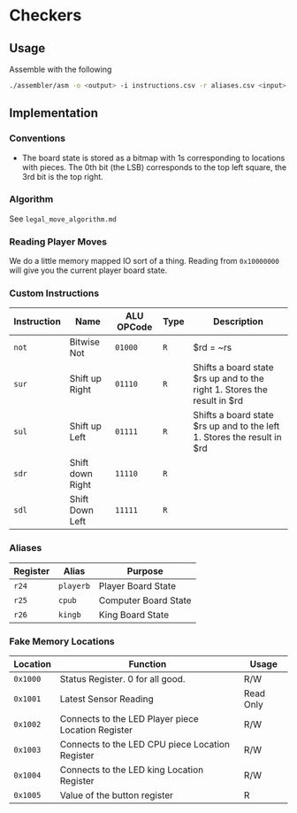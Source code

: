 # Checkers

## Usage

Assemble with the following

```sh
./assembler/asm -o <output> -i instructions.csv -r aliases.csv <input>
```

## Implementation

### Conventions

-   The board state is stored as a bitmap with 1s corresponding to locations with pieces. The 0th bit (the LSB) corresponds to the top left square, the 3rd bit is the top right.

### Algorithm

See `legal_move_algorithm.md`

### Reading Player Moves

We do a little memory mapped IO sort of a thing. Reading from `0x10000000` will give you the current player board state.

### Custom Instructions

| Instruction | Name             | ALU OPCode | Type | Description                                                              |
| ----------- | ---------------- | ---------- | ---- | ------------------------------------------------------------------------ |
| `not`       | Bitwise Not      | `01000`    | `R`  | $rd = ~rs                                                                |
| `sur`       | Shift up Right   | `01110`    | `R`  | Shifts a board state $rs up and to the right 1. Stores the result in $rd |
| `sul`       | Shift up Left    | `01111`    | `R`  | Shifts a board state $rs up and to the left 1. Stores the result in $rd  |
| `sdr`       | Shift down Right | `11110`    | `R`  |                                                                          |
| `sdl`       | Shift Down Left  | `11111`    | `R`  |                                                                          |

### Aliases

| Register | Alias     | Purpose              |
| -------- | --------- | -------------------- |
| `r24`    | `playerb` | Player Board State   |
| `r25`    | `cpub`    | Computer Board State |
| `r26`    | `kingb`   | King Board State     |

### Fake Memory Locations

| Location | Function                                           | Usage     |
| -------- | -------------------------------------------------- | --------- |
| `0x1000` | Status Register. 0 for all good.                   | R/W       |
| `0x1001` | Latest Sensor Reading                              | Read Only |
| `0x1002` | Connects to the LED Player piece Location Register | R/W       |
| `0x1003` | Connects to the LED CPU piece Location Register    | R/W       |
| `0x1004` | Connects to the LED king Location Register         | R/W       |
| `0x1005` | Value of the button register                       | R         |
